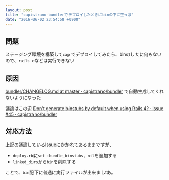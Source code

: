 ```yaml
---
layout: post
title: "capistrano-bundlerでデプロイしたときにbinの下に空っぽ"
date: "2016-06-02 23:54:58 +0900"
---
```


## 問題
ステージング環境を構築して`cap` でデプロイしてみたら、binのしたに何もないので、`rails c`などは実行できない

## 原因
[bundler/CHANGELOG.md at master · capistrano/bundler](https://github.com/capistrano/bundler/blob/master/CHANGELOG.md#114-22-jan-2015) で自動生成してくれないようになった

議論はこの辺 [Don't generate binstubs by default when using Rails 4? · Issue #45 · capistrano/bundler](https://github.com/capistrano/bundler/issues/45)

## 対応方法
上記の議論しているIssueにかかれてあるままですが、

- `deploy.rb`に`set :bundle_binstubs, nil`を追加する
- `linked_dirs`から`bin`を削除する

ことで、`bin`配下に普通に実行ファイルが出来ましtあ。
